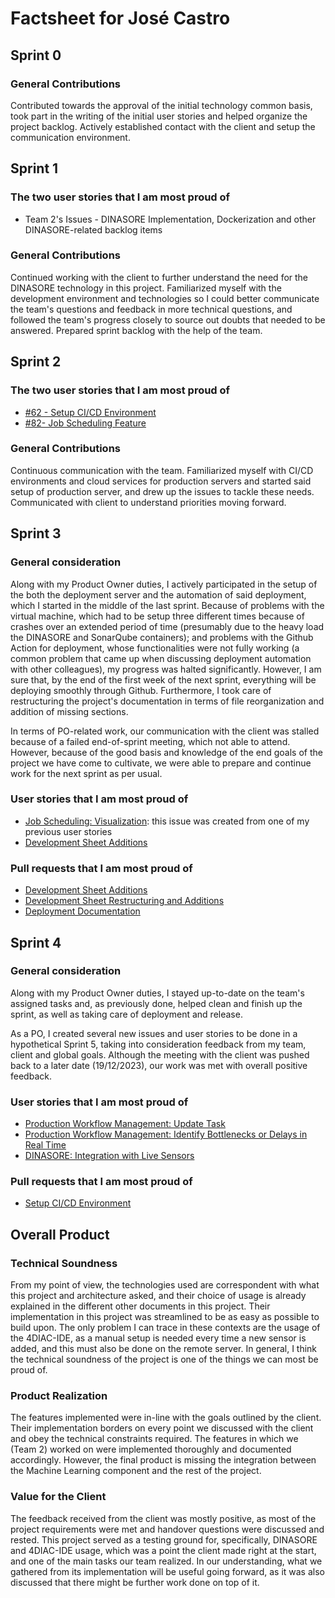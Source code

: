 # Factsheet for José Castro

## Sprint 0

### General Contributions

Contributed towards the approval of the initial technology common basis, took part in the writing of the initial user stories and helped organize the project backlog. Actively established contact with the client and setup the communication environment.

## Sprint 1

### The two user stories that I am most proud of

 * Team 2's Issues - DINASORE Implementation, Dockerization and other DINASORE-related backlog items

### General Contributions

Continued working with the client to further understand the need for the DINASORE technology in this project. Familiarized myself with the development environment and technologies so I could better communicate the team's questions and feedback in more technical questions, and followed the team's progress closely to source out doubts that needed to be answered. Prepared sprint backlog with the help of the team.

## Sprint 2

### The two user stories that I am most proud of
- [#62 - Setup CI/CD Environment](https://github.com/FEUP-MEIC-DS-2023-1MEIC06/DS-Project/issues/62)
- [#82- Job Scheduling Feature](https://github.com/FEUP-MEIC-DS-2023-1MEIC06/DS-Project/issues/82)

### General Contributions

Continuous communication with the team. Familiarized myself with CI/CD environments and cloud services for production servers and started said setup of production server, and drew up the issues to tackle these needs. Communicated with client to understand priorities moving forward.


## Sprint 3

### General consideration

Along with my Product Owner duties, I actively participated in the setup of the both the deployment server and the automation of said deployment, which I started in the middle of the last sprint. Because of problems with the virtual machine, which had to be setup three different times because of crashes over an extended period of time (presumably due to the heavy load the DINASORE and SonarQube containers); and problems with the Github Action for deployment, whose functionalities were not fully working (a common problem that came up when discussing deployment automation with other colleagues), my progress was halted significantly. However, I am sure that, by the end of the first week of the next sprint, everything will be deploying smoothly through Github. Furthermore, I took care of restructuring the project's documentation in terms of file reorganization and addition of missing sections.

In terms of PO-related work, our communication with the client was stalled because of a failed end-of-sprint meeting, which not able to attend. However, because of the good basis and knowledge of the end goals of the project we have come to cultivate, we were able to prepare and continue work for the next sprint as per usual.

### User stories that I am most proud of
- [Job Scheduling: Visualization](https://github.com/FEUP-MEIC-DS-2023-1MEIC06/DS-Project/issues/102): this issue was created from one of my previous user stories
- [Development Sheet Additions](https://github.com/FEUP-MEIC-DS-2023-1MEIC06/DS-Project/issues/63)

### Pull requests that I am most proud of
- [Development Sheet Additions](https://github.com/FEUP-MEIC-DS-2023-1MEIC06/DS-Project/issues/63)
- [Development Sheet Restructuring and Additions](https://github.com/FEUP-MEIC-DS-2023-1MEIC06/DS-Project/issues/98)
- [Deployment Documentation](https://github.com/FEUP-MEIC-DS-2023-1MEIC06/DS-Project/pull/115)

## Sprint 4

### General consideration

Along with my Product Owner duties, I stayed up-to-date on the team's assigned tasks and, as previously done, helped clean and finish up the sprint, as well as taking care of deployment and release.

As a PO, I created several new issues and user stories to be done in a hypothetical Sprint 5, taking into consideration feedback from my team, client and global goals. Although the meeting with the client was pushed back to a later date (19/12/2023), our work was met with overall positive feedback.

### User stories that I am most proud of
- [Production Workflow Management: Update Task](https://github.com/FEUP-MEIC-DS-2023-1MEIC06/DS-Project/issues/159)
- [Production Workflow Management: Identify Bottlenecks or Delays in Real Time](https://github.com/FEUP-MEIC-DS-2023-1MEIC06/DS-Project/issues/122)
- [DINASORE: Integration with Live Sensors](https://github.com/FEUP-MEIC-DS-2023-1MEIC06/DS-Project/issues/157)

### Pull requests that I am most proud of
- [Setup CI/CD Environment](https://github.com/FEUP-MEIC-DS-2023-1MEIC06/DS-Project/issues/62)

## Overall Product

### Technical Soundness

From my point of view, the technologies used are correspondent with what this project and architecture asked, and their choice of usage is already explained in the different other documents in this project. Their implementation in this project was streamlined to be as easy as possible to build upon. The only problem I can trace in these contexts are the usage of the 4DIAC-IDE, as a manual setup is needed every time a new sensor is added, and this must also be done on the remote server.
In general, I think the technical soundness of the project is one of the things we can most be proud of.

### Product Realization

The features implemented were in-line with the goals outlined by the client. Their implementation borders on every point we discussed with the client and obey the technical constraints required. The features in which we (Team 2) worked on were implemented thoroughly and documented accordingly. However, the final product is missing the integration between the Machine Learning component and the rest of the project.

### Value for the Client

The feedback received from the client was mostly positive, as most of the project requirements were met and handover questions were discussed and rested. This project served as a testing ground for, specifically, DINASORE and 4DIAC-IDE usage, which was a point the client made right at the start, and one of the main tasks our team realized. In our understanding, what we gathered from its implementation will be useful going forward, as it was also discussed that there might be further work done on top of it.

